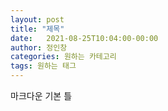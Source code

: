 ```yaml
---
layout: post
title: "제목"
date:   2021-08-25T10:04:00-00:00
author: 정인창
categories: 원하는 카테고리
tags: 원하는 태그
---
```


마크다운 기본 틀